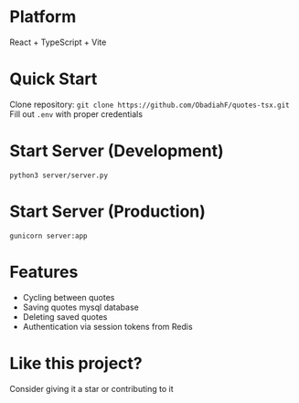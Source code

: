 # Platform
React + TypeScript + Vite

# Quick Start
Clone repository: 
```git clone https://github.com/ObadiahF/quotes-tsx.git```
Fill out ```.env``` with proper credentials

# Start Server (Development)
```python3 server/server.py```

# Start Server (Production)
```gunicorn server:app```

# Features
* Cycling between quotes
* Saving quotes mysql database
* Deleting saved quotes
* Authentication via session tokens from Redis

# Like this project?
Consider giving it a star or contributing to it
